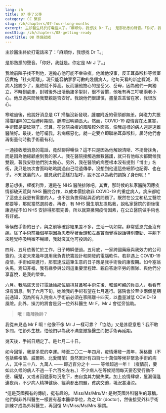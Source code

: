 ```yaml
---
lang: zh
title: 07 等了又等	
category: CC 緊扣
slug: /zh/chapters/07-four-long-months
excerpt: 主診醫生終於打電話來了。「麻煩你，我想找 Dr T。」 是那熟悉的聲音。「你好，我就是。你定是 Mr J 了。」
nextSlug: /zh/chapters/08-getting-ready
nextTitle: 08 準備就緒
---
```


<p class="cn">主診醫生終於打電話來了：「麻煩你，我想找 Dr T。」

<p class="cn">是那熟悉的聲音。「你好，我就是。你定是 Mr J 了。」

<p class="cn">我說前陣子找不到他，還擔心他可能不幸染疫。他說他沒事，反正耳鼻喉科等候室因實施「社交距離」，現只能容納寥寥可數的幾個病人，他每天看的新症驟減，與病人接觸少了，風險就不算高。反而讓他擔心的是岳父、岳母，因為他們一向獨立，不時到處走，封城後外出活動諸多掣肘，很不習慣，他唯有再三叮囑兩老小心。他反過來問候我雙親是否安好。我說他們很謹慎，盡量乖乖留在家，我很放心。

<p class="cn">寒暄過後，他說好消息是 CT 掃描沒新發現，腫瘤附近的骨頭都無恙。與磁力共振掃描相隔的三個禮拜期間，腫瘤沒明顯長大。然而，COVID-19 疫情實在太厲害，手術確是要延期了。況且，在醫院染疫的風險較外面高，像我這樣的病人還是遠離醫院好。最後，他叮囑我，若病癥惡化，就一定要立即聯絡耳鼻喉科，屆時他們會再衡量何時動手術最有利。

<p class="cn">一通接收壞消息的電話，竟然聊得暢快？這不只是因為他解說清晰、不拐彎抹角，而是因為他總顧慮到我的家人。我在醫院接觸過無數醫護，就只有他每次都問候我雙親，著我安慰他們別太擔心。另外，我在醫院的病歷根本沒有提到「博士」名銜，我只是初次會面時略略說過自己唸遺傳學，沒想到他連這些細節也記得、也在乎。不知就裏的人，聽見我們這樣打招呼，說不定以為我們調換了身份呢！*

<p class="cn">思前想後，權衡利弊，還是在 NHS 醫院排隊吧。其實，那時候的私家醫院因應疫情都破天荒與 NHS 醫院合作，以成本價接收非 COVID-19 的重症病人。病床都給了這些比我更有需要的人，也不是負擔得起與否的問題了。既然在公立和私立醫院都要等，那就當然選前者。再者，有 NHS 醫生朋友提點我，說私家醫院的術後復康過程不如 NHS 安排得那麼完善，所以就算撇開疫情因素，在公立醫院做手術也有好處。

<p class="cn">等候做手術的日子，與之前等確診結果差不多，生活一切如常。非常感恩完全沒有痛。除了手術前幾個星期因為忍者壓著舌頭和左鼻竇而覺得說話特別費勁、平躺下來睡覺呼吸稍微不暢順，我就沒其他可投訴的。
 
<p class="cn">四月、五月依舊忙於工作，日子轉瞬便過。五月底，一家跨國藥廠與我效力的公司簽約，決定未來幾年選用我負責統籌設計和開發的電腦軟件。若非遇上 COVID-19 疫情，手術如期進行，那麼達成這筆生意的日子應是我手術後的康復期。如今塞翁失馬，焉知非福，我有緣參與公司這重要里程碑、親自答謝辛勞的團隊、與他們分享喜悅，是我的榮幸。

<p class="cn">六月。我隔些天會打電話給那位編排耳鼻喉手術先後、和藹可親的負責人，看看有沒有消息。到了六月下旬，她說我的手術有望在七月進行。醫院會於至少兩個星期前通知，因為所有入院病人手術前必須在家隔離十四天，以盡量減低 COVID-19 風險。此外，操刀的將會是另一位外科醫生 Mr F，Mr J 會從旁協助。

<blockquote class="cn">哦！臨陣換帥？</blockquote>

<p class="cn">我從未見過 Mr F 啊！他像不像 Mr J 一樣可靠？「協助」又是甚麼意思？我不敢多問，怕節外生枝，怕他們以為我不滿意撤換醫生而把手術再延期。

<p class="cn">幾天後，手術日期定了。是七月二十日。

<p class="cn">如今回望，我是多麼的幸運。時至二〇二一年四月，疫情爆發一周年，英格蘭（不包括蘇格蘭、威爾斯、北愛爾蘭）竟然累計有四百七十萬個等候非緊急手術的病人，其中三十八、九萬人 —— 即近百分之十 —— 等候超過一年！（疫情前，要如此久候的病人不過一千六百名左右。）不少病人在等候期間每天要忍受行動不便、痛楚，又或者因健康每況愈下，由自食其力變失業。加上疫情肆虐，屋漏偏逢連夜雨，不少病人精神健康、經濟都出問題，貧病交迫，境況甚淒涼。

<p class="cn secondary">*這是英國獨有的傳統，挺有趣的。 Miss/Ms/Mrs/Mr 是對英國外科醫生的尊稱。他們與非外科醫生一樣要有基本醫學學位，為之 Dr (doctor)，然後接受外科手術訓練才成為外科醫生，再回復 Mr/Miss/Ms/Mrs 稱謂。